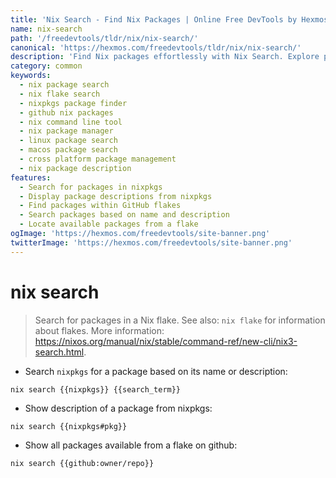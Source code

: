 ```yaml
---
title: 'Nix Search - Find Nix Packages | Online Free DevTools by Hexmos'
name: nix-search
path: '/freedevtools/tldr/nix/nix-search/'
canonical: 'https://hexmos.com/freedevtools/tldr/nix/nix-search/'
description: 'Find Nix packages effortlessly with Nix Search. Explore package details, search nixpkgs and GitHub repositories, all through command line. Free online tool, no registration required.'
category: common
keywords:
  - nix package search
  - nix flake search
  - nixpkgs package finder
  - github nix packages
  - nix command line tool
  - nix package manager
  - linux package search
  - macos package search
  - cross platform package management
  - nix package description
features:
  - Search for packages in nixpkgs
  - Display package descriptions from nixpkgs
  - Find packages within GitHub flakes
  - Search packages based on name and description
  - Locate available packages from a flake
ogImage: 'https://hexmos.com/freedevtools/site-banner.png'
twitterImage: 'https://hexmos.com/freedevtools/site-banner.png'
---
```


# nix search

> Search for packages in a Nix flake.
> See also: `nix flake` for information about flakes.
> More information: <https://nixos.org/manual/nix/stable/command-ref/new-cli/nix3-search.html>.

- Search `nixpkgs` for a package based on its name or description:

`nix search {{nixpkgs}} {{search_term}}`

- Show description of a package from nixpkgs:

`nix search {{nixpkgs#pkg}}`

- Show all packages available from a flake on github:

`nix search {{github:owner/repo}}`
